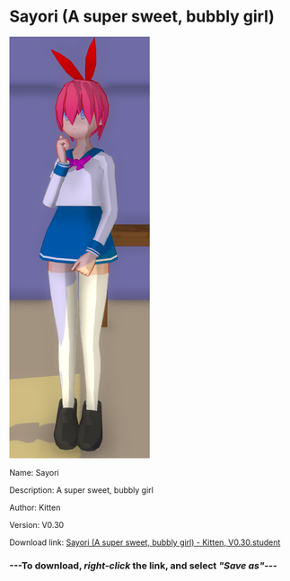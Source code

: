 # Sayori (A super sweet, bubbly girl)

<img src = "https://raw.githubusercontent.com/Arbiter1223/Daigaku-Gurashi-Custom-Students/master/Students/Files/Sayori%20(A%20super%20sweet%2C%20bubbly%20girl).png">

Name: Sayori

Description: A super sweet, bubbly girl

Author: Kitten

Version: V0.30

Download link: <a href="https://raw.githubusercontent.com/Arbiter1223/Daigaku-Gurashi-Custom-Students/master/Students/Files/Sayori%20(A%20super%20sweet%2C%20bubbly%20girl)%20-%20Kitten%2C%20V0.30.student">Sayori (A super sweet, bubbly girl) - Kitten, V0.30.student</a>

### ---**To download, _right-click_ the link, and select _"Save as"_**---
